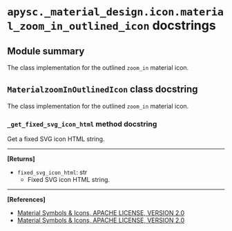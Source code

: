 # `apysc._material_design.icon.material_zoom_in_outlined_icon` docstrings

## Module summary

The class implementation for the outlined `zoom_in` material icon.

## `MaterialzoomInOutlinedIcon` class docstring

The class implementation for the outlined `zoom_in` material icon.

### `_get_fixed_svg_icon_html` method docstring

Get a fixed SVG icon HTML string.<hr>

**[Returns]**

- `fixed_svg_icon_html`: str
  - Fixed SVG icon HTML string.

<hr>

**[References]**

- [Material Symbols & Icons, APACHE LICENSE, VERSION 2.0](https://fonts.google.com/icons?icon.size=24&icon.color=%23e8eaed)
- [Material Symbols & Icons, APACHE LICENSE, VERSION 2.0](https://www.apache.org/licenses/LICENSE-2.0.html)